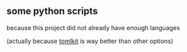 ## some python scripts

because this project did not already have enough languages

(actually because [tomlkit](https://github.com/python-poetry/tomlkit) is way better than other options)
